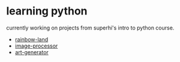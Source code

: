 # learning python

currently working on projects from superhi's intro to python course.

- [rainbow-land](/rainbow-land)
- [image-processor](/image-processor)
- [art-generator](/art-generator)
